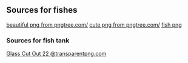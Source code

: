 # 
## Sources for fishes
<a href='https://pngtree.com/so/beautiful'>beautiful png from pngtree.com/</a>
<a href='https://pngtree.com/so/cute'>cute png from pngtree.com/</a>
<a href="https://www.freeiconspng.com/img/3919">fish png</a>

### Sources for fish tank
<a href="https://www.transparentpng.com//details/glass-cut-out-22_15622.html" target="_blank">Glass Cut Out 22 @transparentpng.com</a>
